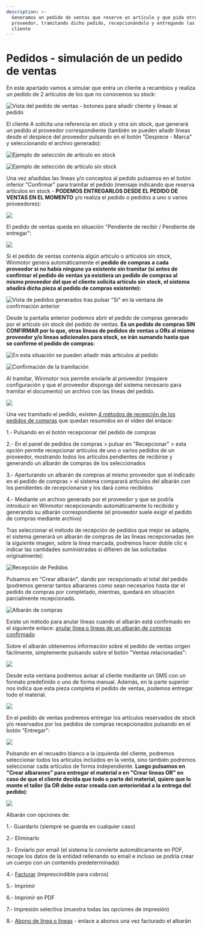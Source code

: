 ```yaml
---
description: >-
  Generamos un pedido de ventas que reserve un artículo y que pida otro al
  proveedor, tramitando dicho pedido, recepcionándolo y entregando las piezas al
  cliente
---
```


# Pedidos - simulación de un pedido de ventas

En este apartado vamos a simular que entra un cliente a recambios y realiza un pedido de 2 artículos de los que no conocemos su stock:

![Vista del pedido de ventas - botones para añadir cliente y líneas al pedido](<../.gitbook/assets/image (373).png>)

El cliente A solicita una referencia en stock y otra sin stock, que generará un pedido al proveedor correspondiente (también se pueden añadir líneas desde el despiece del proveedor pulsando en el botón "Despiece - Marca" y seleccionando el archivo generado):

![Ejemplo de selección de artículo en stock](<../.gitbook/assets/image (371).png>)

![Ejemplo de selección de artículo sin stock](<../.gitbook/assets/image (372).png>)

Una vez añadidas las líneas y/o conceptos al pedido pulsamos en el botón inferior "Confirmar" para tramitar el pedido (mensaje indicando que reserva artículos en stock - **PODEMOS ENTREGARLOS DESDE EL PEDIDO DE VENTAS EN EL MOMENTO** y/o realiza el pedido o pedidos a uno o varios proveedores):

![](<../.gitbook/assets/image (374).png>)

El pedido de ventas queda en situación "Pendiente de recibir / Pendiente de entregar":

![](<../.gitbook/assets/image (386).png>)

Si el pedido de ventas contenía algún artículo o artículos sin stock, Winmotor genera automáticamente el **pedido de compras** **a cada proveedor si no había ninguno ya existente sin tramitar (si antes de confirmar el pedido de ventas ya existiera un pedido de compras al mismo proveedor del que el cliente solicita artículo sin stock, el sistema añadirá dicha pieza al pedido de compras existente):**

![Vista de pedidos generados tras pulsar "Si" en la ventana de confirmación anterior](<../.gitbook/assets/image (375).png>)

Desde la pantalla anterior podemos abrir el pedido de compras generado por el artículo sin stock del pedido de ventas. **Es un pedido de compras SIN CONFIRMAR por lo que, otras líneas de pedidos de ventas u ORs al mismo proveedor y/o líneas adicionales para stock, se irán sumando hasta que se confirme el pedido de compras:**

![En esta situación se pueden añadir más artículos al pedido](<../.gitbook/assets/image (377).png>)

![Confirmación de la tramitación](<../.gitbook/assets/image (378).png>)

Al tramitar, Winmotor nos permite enviarle al proveedor (requiere configuración y que el proveedor disponga del sistema necesario para tramitar el documento) un archivo con las líneas del pedido.

![](<../.gitbook/assets/image (379).png>)

Una vez tramitado el pedido, existen [4 métodos de recepción de los pedidos de compras](../videos/metodos-de-recepcion-de-pedidos.md) que quedan resumidos en el vídeo del enlace:

1.- Pulsando en el botón recepcionar del pedido de compras

2.- En el panel de pedidos de compras > pulsar en "Recepcionar" > esta opción permite recepcionar artículos de uno o varios pedidos de un proveedor, mostrando todos los artículos pendientes de recibirse y generando un albarán de compras de los seleccionados

3.- Aperturando un albarán de compras al mismo proveedor que el indicado en el pedido de compras > el sistema comparará artículos del albarán con los pendientes de recepcionarse y los dará como recibidos

4.- Mediante un archivo generado por el proveedor y que se podría introducir en Winmotor recepcionando automáticamente lo recibido y generando su albarán correspondiente (el proveedor suele exigir el pedido de compras mediante archivo)

Tras seleccionar el método de recepción de pedidos que mejor se adapte, el sistema generará un albarán de compras de las líneas recepcionadas (en la siguiente imagen, sobre la línea marcada, podremos hacer doble clic e indicar las cantidades suministradas si difieren de las solicitadas originalmente):

![Recepción de Pedidos](<../.gitbook/assets/image (380).png>)

Pulsamos en "Crear albarán", dando por recepcionado el total del pedido (podremos generar tantos albaranes como sean necesarios hasta dar el pedido de compras por completado, mientras, quedará en situación parcialmente recepcionado.

![Albarán de compras](<../.gitbook/assets/image (381).png>)

Existe un método para anular líneas cuando el albarán está confirmado en el siguiente enlace: [anular línea o líneas de un albarán de compras confirmado](albaranes/anular-una-linea-en-albaran-de-compras-confirmado.md)

Sobre el albarán obtenemos información sobre el pedido de ventas origen fácilmente, simplemente pulsando sobre el botón "Ventas relacionadas":

![](<../.gitbook/assets/image (382).png>)

Desde esta ventana podremos avisar al cliente mediante un SMS con un formato predefinido o uno de forma manual. Además, en la parte superior nos indica que esta pieza completa el pedido de ventas, podemos entregar todo el material.

![](<../.gitbook/assets/image (383).png>)

En el pedido de ventas podremos entregar los artículos reservados de stock y/o reservados por los pedidos de compras recepcionados pulsando en el botón "Entregar":

![](<../.gitbook/assets/image (384).png>)

Pulsando en el recuadro blanco a la izquierda del cliente, podremos seleccionar todos los artículos incluidos en la venta, sino también podremos seleccionar cada artículos de forma independiente. **Luego pulsamos en "Crear albaranes" para entregar el material o en "Crear líneas OR" en caso de que el cliente decida que todo o parte del material, quiere que lo monte el taller (la OR debe estar creada con anterioridad a la entrega del pedido)**:

![](<../.gitbook/assets/image (385).png>)

Albarán con opciones de:

1.- Guardarlo (siempre se guarda en cualquier caso)

2.- Eliminarlo

3.- Enviarlo por email (el sistema lo convierte automáticamente en PDF, recoge los datos de la entidad rellenando su email e incluso se podría crear un cuerpo con un contenido predeterminado)

4.- [Facturar](facturas\_tutoriales/factura-cambiar-contenido.md) (imprescindible para cobros)

5.- Imprimir

6.- Imprimir en PDF

7.- Impresión selectiva (muestra todas las opciones de impresión)

8.- [Abono de línea o líneas](facturas\_tutoriales/factura-abono-de-lineas-o-completo.md) - enlace a abonos una vez facturado el albarán

